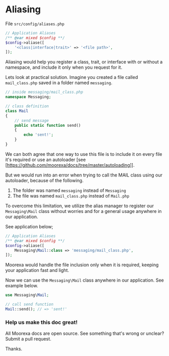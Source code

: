 # Aliasing
File ```src/config/aliases.php```

```php
// Application Aliases
/** @var mixed $config **/
$config->aliase([
    '<class|interface|trait>' => '<file path>',
]);
```

Aliasing would help you register a class, trait, or interface with or without a namespace, and include it only when you request for it. 

Lets look at practical solution. Imagine you created a file called ```mail_class.php``` saved in a folder named ```messaging```. 

```php
// inside messaging/mail_class.php 
namespace Messaging;

// class definition
class Mail
{
    // send message
    public static function send()
    {
        echo 'sent!';
    }
}
```

We can both agree that one way to use this file is to include it on every file it's required or use an autoloader [see [https://github.com/moorexa/docs/tree/master/autoloading]].

But we would run into an error when trying to call the MAIL class using our autoloader, because of the following.
1. The folder was named ```messaging``` instead of ```Messaging```
2. The file was named ```mail_class.php``` instead of ```Mail.php```

To overcome this limitation, we utilize the alias manager to register our ```Messaging\Mail``` class without worries and for a general usage anywhere in our application. 

See application below;

```php
// Application Aliases
/** @var mixed $config **/
$config->aliase([
    Messaging\Mail::class => 'messaging/mail_class.php',
]);
```
Moorexa would handle the file inclusion only when it is required, keeping your application fast and light.

Now we can use the ```Messaging\Mail``` class anywhere in our application. See example below.

```php
use Messaging\Mail;

// call send function
Mail::send(); // => 'sent!'
```

### Help us make this doc great!

All Moorexa docs are open source. See something that's wrong or unclear? Submit a pull request.

Thanks.